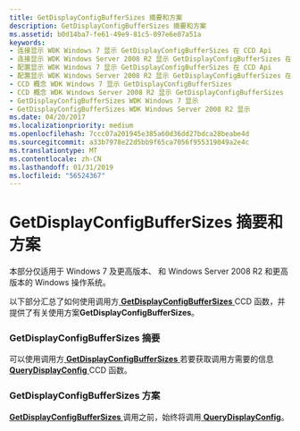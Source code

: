 ```yaml
---
title: GetDisplayConfigBufferSizes 摘要和方案
description: GetDisplayConfigBufferSizes 摘要和方案
ms.assetid: b0d14ba7-fe61-49e9-81c5-097e6e07a51a
keywords:
- 连接显示 WDK Windows 7 显示 GetDisplayConfigBufferSizes 在 CCD Api
- 连接显示 WDK Windows Server 2008 R2 显示 GetDisplayConfigBufferSizes 在 CCD Api
- 配置显示 WDK Windows 7 显示 GetDisplayConfigBufferSizes 在 CCD Api
- 配置显示 WDK Windows Server 2008 R2 显示 GetDisplayConfigBufferSizes 在 CCD Api
- CCD 概念 WDK Windows 7 显示 GetDisplayConfigBufferSizes
- CCD 概念 WDK Windows Server 2008 R2 显示 GetDisplayConfigBufferSizes
- GetDisplayConfigBufferSizes WDK Windows 7 显示
- GetDisplayConfigBufferSizes WDK Windows Server 2008 R2 显示
ms.date: 04/20/2017
ms.localizationpriority: medium
ms.openlocfilehash: 7ccc07a201945e385a60d36dd27bdca28beabe4d
ms.sourcegitcommit: a33b7978e22d5bb9f65ca7056f955319049a2e4c
ms.translationtype: MT
ms.contentlocale: zh-CN
ms.lasthandoff: 01/31/2019
ms.locfileid: "56524367"
---
```

# <a name="getdisplayconfigbuffersizes-summary-and-scenarios"></a>GetDisplayConfigBufferSizes 摘要和方案


本部分仅适用于 Windows 7 及更高版本、 和 Windows Server 2008 R2 和更高版本的 Windows 操作系统。

以下部分汇总了如何使用调用方[ **GetDisplayConfigBufferSizes** ](https://msdn.microsoft.com/library/windows/hardware/ff566772) CCD 函数，并提供了有关使用方案**GetDisplayConfigBufferSizes**。

### <a name="span-idgetdisplayconfigbuffersizessummaryspanspan-idgetdisplayconfigbuffersizessummaryspangetdisplayconfigbuffersizes-summary"></a><span id="getdisplayconfigbuffersizes_summary"></span><span id="GETDISPLAYCONFIGBUFFERSIZES_SUMMARY"></span>GetDisplayConfigBufferSizes 摘要

可以使用调用方[ **GetDisplayConfigBufferSizes** ](https://msdn.microsoft.com/library/windows/hardware/ff566772)若要获取调用方需要的信息[ **QueryDisplayConfig** ](https://msdn.microsoft.com/library/windows/hardware/ff569215)CCD 函数。

### <a name="span-idgetdisplayconfigbuffersizesscenariosspanspan-idgetdisplayconfigbuffersizesscenariosspangetdisplayconfigbuffersizes-scenarios"></a><span id="getdisplayconfigbuffersizes_scenarios"></span><span id="GETDISPLAYCONFIGBUFFERSIZES_SCENARIOS"></span>GetDisplayConfigBufferSizes 方案

[**GetDisplayConfigBufferSizes** ](https://msdn.microsoft.com/library/windows/hardware/ff566772)调用之前，始终将调用[ **QueryDisplayConfig**](https://msdn.microsoft.com/library/windows/hardware/ff569215)。

 

 





